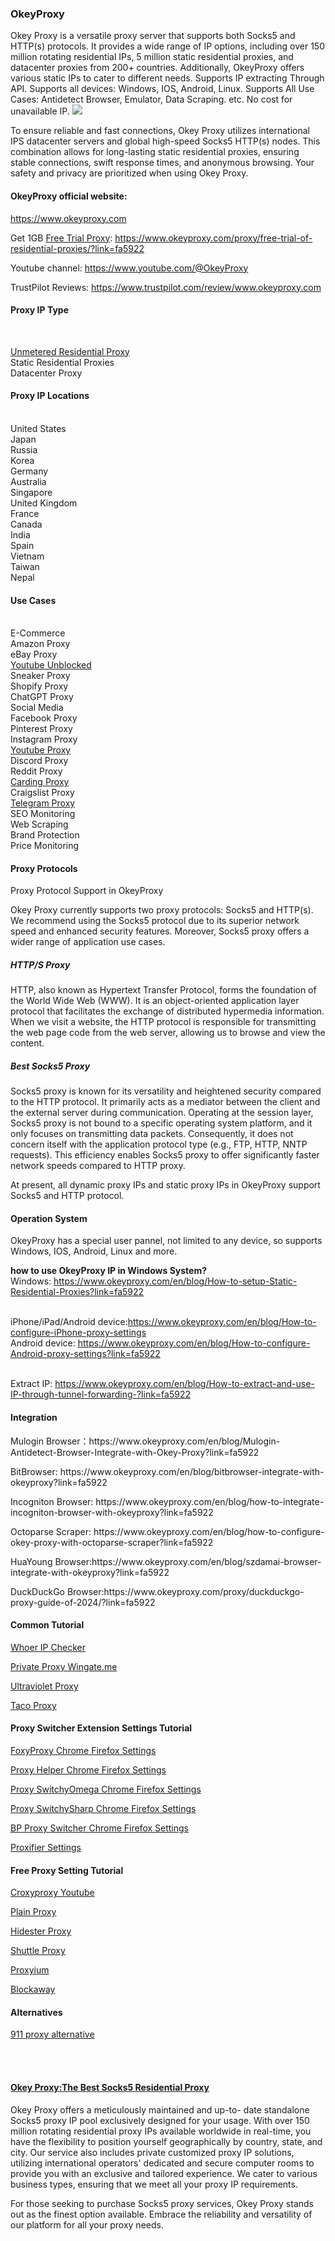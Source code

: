 <h3>OkeyProxy</h3>
Okey Proxy is a versatile proxy server that supports both Socks5 and HTTP(s) protocols. It provides a wide range of IP options, including over 150 million rotating residential IPs, 5 million static residential proxies, and datacenter proxies from 200+ countries. Additionally, OkeyProxy offers various static IPs to cater to different needs. Supports IP extracting Through API. Supports all devices: Windows, IOS, Android, Linux. Supports All Use Cases: Antidetect Browser, Emulator, Data Scraping. etc. No cost for unavailable IP.
<img src="https://www.okeyproxy.com/wp-content/uploads/2023/10/home-screenshot.png">

To ensure reliable and fast connections, Okey Proxy utilizes international IPS datacenter servers and global high-speed Socks5 HTTP(s) nodes. This combination allows for long-lasting static residential proxies, ensuring stable connections, swift response times, and anonymous browsing. Your safety and privacy are prioritized when using Okey Proxy.

<h4>OkeyProxy official website:</h4> <a href="https://www.okeyproxy.com/?link=fa5922">https://www.okeyproxy.com</a>

Get 1GB <a href="https://www.okeyproxy.com/proxy/">Free Trial Proxy</a>: 
https://www.okeyproxy.com/proxy/free-trial-of-residential-proxies/?link=fa5922

Youtube channel: https://www.youtube.com/@OkeyProxy

TrustPilot Reviews: https://www.trustpilot.com/review/www.okeyproxy.com

<h4>Proxy IP Type</h4><br/>

<a href="https://www.okeyproxy.com/en/residential-proxies?link=fa5922">Unmetered Residential Proxy</a><br/>
Static Residential Proxies<br/>
Datacenter Proxy<br/>

<h4>Proxy IP Locations</h4>
<br/>United States<br/>
Japan<br/>
Russia<br/>
Korea<br/>
Germany<br/>
Australia<br/>
Singapore<br/>
United Kingdom<br/>
France<br/>
Canada<br/>
India<br/>
Spain<br/>
Vietnam<br/>
Taiwan<br/>
Nepal<br/>

<h4>Use Cases</h4>
<br/>E-Commerce<br/>
Amazon Proxy<br/>
eBay Proxy<br/>
<a href="https://www.okeyproxy.com/proxy/get-youtube-unblocked-5-ways-in-2024/">Youtube Unblocked</a><br/>
Sneaker Proxy<br/>
Shopify Proxy<br/>
ChatGPT Proxy<br/>
Social Media<br/>
Facebook Proxy<br/>
Pinterest Proxy<br/>
Instagram Proxy<br/>
<a href="https://www.okeyproxy.com/proxy/croxy-proxy-for-youtube-unblocked" title="Youtube Proxy">Youtube Proxy</a><br/>
Discord Proxy<br/>
Reddit Proxy<br/>
<a href="https://www.okeyproxy.com/en/blog/Best-SOCKS5-Proxies-for-Carding-Enhancing-Security-and-Anonymity?link=fa5922" title="Best Proxy For Carding">Carding Proxy</a><br/>
Craigslist Proxy<br/>
<a href="https://www.okeyproxy.com/cn/blog/How-To-Set-Up-A-Telegram-Proxy?link=fa5922" title="telegram proxy">Telegram Proxy</a><br/>
SEO Monitoring<br/>
Web Scraping<br/>
Brand Protection<br/>
Price Monitoring<br/>

<h4>Proxy Protocols</h4>

Proxy Protocol Support in OkeyProxy

Okey Proxy currently supports two proxy protocols: Socks5 and HTTP(s). We recommend using the Socks5 protocol due to its superior network speed and enhanced security features. Moreover, Socks5 proxy offers a wider range of application use cases.

<h5>HTTP/S Proxy</h5>

HTTP, also known as Hypertext Transfer Protocol, forms the foundation of the World Wide Web (WWW). It is an object-oriented application layer protocol that facilitates the exchange of distributed hypermedia information. When we visit a website, the HTTP protocol is responsible for transmitting the web page code from the web server, allowing us to browse and view the content.

<h5>Best Socks5 Proxy</h5>

Socks5 proxy is known for its versatility and heightened security compared to the HTTP protocol. It primarily acts as a mediator between the client and the external server during communication. Operating at the session layer, Socks5 proxy is not bound to a specific operating system platform, and it only focuses on transmitting data packets. Consequently, it does not concern itself with the application protocol type (e.g., FTP, HTTP, NNTP requests). This efficiency enables Socks5 proxy to offer significantly faster network speeds compared to HTTP proxy.

At present, all dynamic proxy IPs and static proxy IPs in OkeyProxy support Socks5 and HTTP protocol.

<h4>Operation System</h4>
OkeyProxy has a special user pannel, not limited to any device, so supports Windows, IOS, Android, Linux and more.

<strong>how to use OkeyProxy IP in Windows System?</strong>
<br/>Windows: https://www.okeyproxy.com/en/blog/How-to-setup-Static-Residential-Proxies?link=fa5922

<br/>iPhone/iPad/Android device:https://www.okeyproxy.com/en/blog/How-to-configure-iPhone-proxy-settings
<br/>Android device: https://www.okeyproxy.com/en/blog/How-to-configure-Android-proxy-settings?link=fa5922

<br/>Extract IP: https://www.okeyproxy.com/en/blog/How-to-extract-and-use-IP-through-tunnel-forwarding-?link=fa5922


<h4>Integration</h4>
<p>Mulogin Browser：https://www.okeyproxy.com/en/blog/Mulogin-Antidetect-Browser-Integrate-with-Okey-Proxy?link=fa5922</p>
<p>BitBrowser: https://www.okeyproxy.com/en/blog/bitbrowser-integrate-with-okeyproxy?link=fa5922</p>
<p>Incogniton Browser: https://www.okeyproxy.com/en/blog/how-to-integrate-incogniton-browser-with-okeyproxy?link=fa5922</p>
<p>Octoparse Scraper: https://www.okeyproxy.com/en/blog/how-to-configure-okey-proxy-with-octoparse-scraper?link=fa5922</p>
<p>HuaYoung Browser:https://www.okeyproxy.com/en/blog/szdamai-browser-integrate-with-okeyproxy?link=fa5922</p>
<p>DuckDuckGo Browser:https://www.okeyproxy.com/proxy/duckduckgo-proxy-guide-of-2024/?link=fa5922</p>

<h4>Common Tutorial</h4>
<p><a href="https://www.okeyproxy.com/proxy/using-whoer-ip-checker-in-2023/?link=fa5922" title="Whoer IP Checker">Whoer IP Checker</a></p>
<p><a href="https://www.okeyproxy.com/proxy/how-to-set-up-socks5-proxy-list-wingate-me-in-2023/?link=fa5922" title="Private Proxy Wingate.me">Private Proxy Wingate.me</a></p>
<p><a href="https://www.okeyproxy.com/proxy/overview-of-ultraviolet-proxy-features-sites-and-settings/?link=fa5922" title="Ultraviolet Proxy">Ultraviolet Proxy</a></p>
<p><a href="https://www.okeyproxy.com/proxy/how-to-use-taco-proxy-in-2024/?link=fa5922" title="Taco Proxy">Taco Proxy</a></p>

<h4>Proxy Switcher Extension Settings Tutorial</h4>
<p><a href="https://www.okeyproxy.com/proxy/how-to-use-foxyproxy-for-chrome-and-firefox/?link=fa5922" title="FoxyProxy Chrome">FoxyProxy Chrome Firefox Settings</a></p>
<p><a href="https://www.okeyproxy.com/proxy/setup-proxy-helper-in-chrome-browser/?link=fa5922" title="Proxy Helper Chrome Firefox Settings">Proxy Helper Chrome Firefox Settings</a></p>
<p><a href="https://www.okeyproxy.com/proxy/tutorial-of-proxy-switchyomega-chrome-settings/?link=fa5922" title="Proxy SwitchyOmega">Proxy SwitchyOmega Chrome Firefox Settings</a></p>
<p><a href="https://www.okeyproxy.com/proxy/how-to-setup-proxy-switchysharp-chrome-extension/?link=fa5922" title="Proxy SwitchySharp">Proxy SwitchySharp Chrome Firefox Settings</a></p>
<p><a href="https://www.okeyproxy.com/proxy/how-to-use-bp-proxy-switcher-chrome-extension/?link=fa5922" title="BP Proxy Switcher">BP Proxy Switcher Chrome Firefox Settings</a></p>
<p><a href="https://www.okeyproxy.com/proxy/how-to-use-proxifier-with-okey-proxy-in-2024/?link=fa5922" title="Proxifier">Proxifier Settings</a></p>


<h4>Free Proxy Setting Tutorial</h4>
<p><a href="https://www.okeyproxy.com/proxy/croxy-proxy-for-youtube-unblocked?link=fa5922/" title="Croxyproxy Youtube">Croxyproxy Youtube</a></p>
<p><a href="https://www.okeyproxy.com/proxy/plain-proxies-free-web-proxy/?link=fa5922" title="Plain Proxy">Plain Proxy</a></p>
<p><a href="https://www.okeyproxy.com/proxy/how-to-use-free-hidester-proxy/?link=fa5922" title="Hidester Proxy">Hidester Proxy</a></p>
<p><a href="https://www.okeyproxy.com/proxy/shuttle-proxy-unblocking-website-proxy/" title="Shuttle Proxy">Shuttle Proxy</a></p>
<p><a href="https://www.okeyproxy.com/proxy/how-to-use-proxyium-free-web-proxy/" title="Proxyium">Proxyium</a></p>
<p><a href="https://www.okeyproxy.com/proxy/blockaway-free-proxy-for-website-unblocked" title="Blockaway">Blockaway</a></p>


<h4>Alternatives</h4>
<p><a href="https://www.okeyproxy.com/proxy/the-best-911-proxy-alternative-in-2024/?link=fa5922" title="911 proxy alternative">911 proxy alternative</a></p>



<br/>
<br/>
<p></p>
<p></p>
<p></p>
<p></p>
<h4><a href="https://www.okeyproxy.com/?link=fa5922">Okey Proxy:The Best Socks5 Residential Proxy</a></h4>

Okey Proxy offers a meticulously maintained and up-to-
date standalone Socks5 proxy IP pool exclusively designed for your usage. With over 150 million rotating residential proxy IPs available worldwide in real-time, you have the flexibility to position yourself geographically by country, state, and city. Our service also includes private customized proxy IP solutions, utilizing international operators' dedicated and secure computer rooms to provide you with an exclusive and tailored experience. We cater to various business types, ensuring that we meet all your proxy IP requirements.

For those seeking to purchase Socks5 proxy services, Okey Proxy stands out as the finest option available. Embrace the reliability and versatility of our platform for all your proxy needs.

